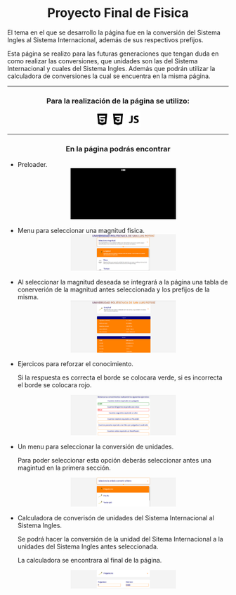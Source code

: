 <div>
  <h1  align="center">Proyecto Final de Fisica</h1>
  <p>El tema en el que se desarrollo la página fue en la conversión del Sistema Ingles al Sistema Internacional, además de sus respectivos prefijos.<p>
  <p>Esta página se realizo para las futuras generaciones que tengan duda en como realizar las conversiones, que unidades son las del Sistema Internacional y cuales del Sistema Ingles. Además que podrán utilizar la calculadora de conversiones la cual se encuentra en la misma página.</p>
</div>

---

<div align="center">
  <h3>Para la realización de la página se utilizo:</h2>
  <img src="https://github.com/vorillaz/devicons/raw/master/!PNG/html5.png" alt="HTML5">
  <img src="https://github.com/vorillaz/devicons/raw/master/!PNG/css3.png" alt="CSS3">
  <img src="https://github.com/vorillaz/devicons/blob/master/!PNG/javascript.png" alt="JavaScript">
</div>

---

<div>
  <h3 align="center">En la página podrás encontrar</h3>
  <ul>
    <li>Preloader.</li>
      <div align="center">
        <img src="https://github.com/JordanMedinaOrtiz/Proyecto-Fisica/blob/main/preloader.png" width="50%">
      </div>  
  </ul>
  
  <ul>
    <li>Menu para seleccionar una magnitud fisica.
      <div align="center">
        <img src="https://github.com/JordanMedinaOrtiz/Proyecto-Fisica/blob/main/seleccion.png" width="50%">
      </div>
    </li>
  </ul>
  
  <ul>
    <li>Al seleccionar la magnitud deseada se integrará a la página una tabla de conerverión de la magnitud antes seleccionada y los prefijos de la misma.
      <div align="center">
        <img src="https://github.com/JordanMedinaOrtiz/Proyecto-Fisica/blob/main/tablas.png" width="50%">
      </div>
     </li>
  </ul>
  
  <ul>
    <li>Ejercicos para reforzar el conocimiento.
      <p>Si la respuesta es correcta el borde se colocara verde, si es incorrecta el borde se colocara rojo.</p>
      <div align="center">
        <img src="https://github.com/JordanMedinaOrtiz/Proyecto-Fisica/blob/main/ejercicios.png" width="50%">
      </div>
     </li>
  </ul>
  
  <ul>
    <li>Un menu para seleccionar la conversión de unidades.
      <p>Para poder seleccionar esta opción deberás seleccionar antes una magintud en la primera sección.</p>
      <div align="center">
        <img src="https://github.com/JordanMedinaOrtiz/Proyecto-Fisica/blob/main/seleccion2.png" width="50%">
      </div>
    </li>
  </ul>
  
  <ul>
    <li>Calculadora de converisón de unidades del Sistema Internacional al Sistema Ingles.</li>
    <p>Se podrá hacer la conversión de la unidad del Sitema Internacional a la unidades del Sistema Ingles antes seleccionada.</p>
    <p>La calculadora se encontrara al final de la página.</p>
    <div align="center">
        <img src="https://github.com/JordanMedinaOrtiz/Proyecto-Fisica/blob/main/calculadora.png" width="50%">
      </div>
  </ul>
  
</div>
